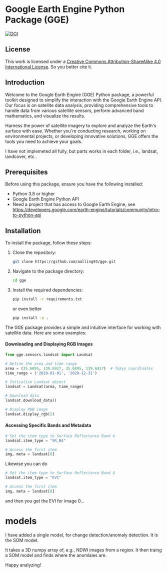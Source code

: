 
# Google Earth Engine Python Package (GGE)
[![DOI](https://zenodo.org/badge/820947329.svg)](https://zenodo.org/doi/10.5281/zenodo.12607034)
## License

This work is licensed under a [Creative Commons Attribution-ShareAlike 4.0 International License](LICENSE). So you better cite it.


## Introduction

Welcome to the Google Earth Engine (GGE) Python package, a powerful toolkit designed to simplify the interaction with the Google Earth Engine API. Our focus is on satellite data analysis, providing comprehensive tools to handle data from various satellite sensors, perform advanced band mathematics, and visualize the results.

Harness the power of satellite imagery to explore and analyze the Earth's surface with ease. Whether you're conducting research, working on environmental projects, or developing innovative solutions, GGE offers the tools you need to achieve your goals.

I have not implemeted all fully, but parts works in each folder, i.e., landsat, landcover, etc..
## Prerequisites

Before using this package, ensure you have the following installed:

- Python 3.8 or higher
- Google Earth Engine Python API
- Need a project that has access to Google Earth Engine, see https://developers.google.com/earth-engine/tutorials/community/intro-to-python-api

## Installation

To install the package, follow these steps:

1. Clone the repository:
   ```bash
   git clone https://github.com/aalling93/gge.git
   ```

2. Navigate to the package directory:
   ```bash
   cd gge
   ```

3. Install the required dependencies:
   ```bash
   pip install -r requirements.txt
   ```
   or even better
   ```bash
   pip install -e .
   ```




The GGE package provides a simple and intuitive interface for working with satellite data. Here are some examples:

#### Downloading and Displaying RGB Images

```python
from gge.sensors.landsat import Landsat

# Define the area and time range
area = (35.6895, 139.6917, 35.6895, 139.6917)  # Tokyo coordinates
time_range = ('2020-01-01', '2020-12-31')

# Initialize Landsat object
landsat = Landsat(area, time_range)

# Download data
landsat.download_data()

# Display RGB image
landsat.display_rgb(2)
```

#### Accessing Specific Bands and Metadata

```python
# Set the item type to Surface Reflectance Band 4
landsat.item_type = "SR_B4"

# Access the first item
img, meta = landsat[0]


```
Likewise you can do 

```python
# Set the item type to Surface Reflectance Band 4
landsat.item_type = "EVI"

# Access the first item
img, meta = landsat[0]


```
and then you get the EVI for image 0... 



# models
I have added a single model, for change detection/anomaly detection. It is the SOM model.

It takes a 3D numpy array of, e.g., NDWI images from a region. It then traing a SOM model and finds where the anomlaies are. 



Happy analyzing!

